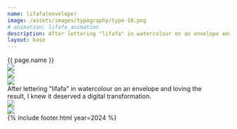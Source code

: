 ```yaml
---
name: lifafa(envelope)
image: /assets/images/typography/type-10.png
# animation: lifafa_animation
description: After lettering "lifafa" in watercolour on an envelope and loving the result, I knew it deserved a digital transformation. 
layout: base 
---
```

<div class="lg:text-[96px] md:text-[96px] text-[50px] flex justify-center items-center min-h-[145px] italic">
    {{ page.name }}
</div>
<div class="w-full h-fit lg:px-20 px-5 font-[Instrument_Serif] text-white mb-20">
    <div class="w-full h-full flex justify-center items-center">
        <div class="relative xl:w-[1060px] md:w-[600px] w-[450px] xl:h-[900px] md:h-[600px] h-[400px]">
            <div class="absolute xl:w-[780px] md:w-[500px] w-[330px] -rotate-15 max-w-full xl:-left-[50px] md:-left-[50px] -left-[20px]">
                <div class="relative ">
                    <img src="{{site.baseurl}}assets/images/typography/lifafa-no-background.png">
                </div>
            </div>
            <div class="absolute xl:w-[780px] md:w-[500px] w-[330px] rotate-29 xl:right-0 md:-right-[30px] right-[20px] xl:top-[50px] md:top-[40px] top-[20px]">
                <div class="relative max-w-full">
                    <img src="{{site.baseurl}}assets/images/typography/lifafa-no-background.png">
                </div>
            </div>
            <div class="absolute xl:w-[410px] md:w-[320px] w-[180px] xl:bottom-[50px] bottom-[45px] xl:right-[470px] md:right-[200px] right-[160px] drop-shadow-2xl -rotate-18 lifafa-card">
                <div class="relative">
                    <img src="{{site.baseurl}}assets/images/typography/lifafa-no-background.png">
                </div>
            </div>
        </div>
    </div>
</div>
<div class="text-[36px] h-[200px] bg-[#475E3D] flex justify-center items-center leading-10 text-center">
   After lettering "lifafa" in watercolour on an envelope and loving the<br> result, I knew it deserved a digital transformation. 
</div>
<div class="grid grid-cols-2 md:grid-rows-1 grid-rows-2 gap-5 lg:mx-20 mx-5">
    <div class="md:col-span-1 col-span-2 rounded-3xl bg-[#600000] overflow-hidden relative">
        <img src="{{site.baseurl}}assets/images/typography/type_lifafa-04.png">
    </div>
    <div class="md:col-span-1 col-span-2 rounded-3xl bg-[#600000] overflow-hidden relative">
        <img src="{{site.baseurl}}assets/images/typography/type_lifafa-05.png">
    </div>
</div>
{% include footer.html year=2024 %}